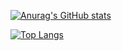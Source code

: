 [![Anurag's GitHub stats](https://github-readme-stats.vercel.app/api?username=0204Liut)](https://github.com/anuraghazra/github-readme-stats)

[![Top Langs](https://github-readme-stats.vercel.app/api/top-langs/?username=0204Liut&layout=compact)](https://github.com/anuraghazra/github-readme-stats)

